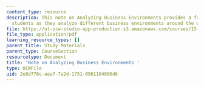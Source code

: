 ```yaml
---
content_type: resource
description: This note on Analyzing Business Environments provides a framework for
  students as they analyze different business environments around the world.
file: https://ol-ocw-studio-app-production.s3.amazonaws.com/courses/15-224-global-markets-national-politics-and-the-competitive-advantage-of-firms-spring-2003/2e8d778caea77a2d17510961164806d6_analyzingbusinessen.pdf
file_type: application/pdf
learning_resource_types: []
parent_title: Study Materials
parent_type: CourseSection
resourcetype: Document
title: 'Note on Analyzing Business Environments '
type: OCWFile
uid: 2e8d778c-aea7-7a2d-1751-0961164806d6
---
```

